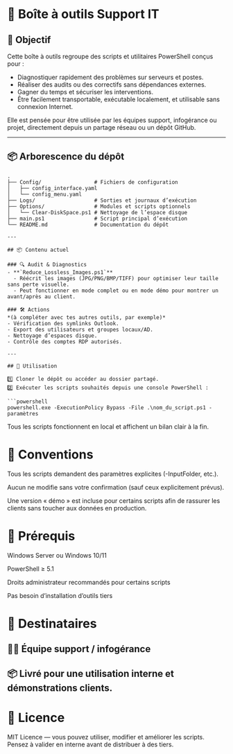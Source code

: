 # 🧰 Boîte à outils Support IT

## 🎯 Objectif

Cette boîte à outils regroupe des scripts et utilitaires PowerShell conçus pour :
- Diagnostiquer rapidement des problèmes sur serveurs et postes.
- Réaliser des audits ou des correctifs sans dépendances externes.
- Gagner du temps et sécuriser les interventions.
- Être facilement transportable, exécutable localement, et utilisable sans connexion Internet.

Elle est pensée pour être utilisée par les équipes support, infogérance ou projet, directement depuis un partage réseau ou un dépôt GitHub.

---
## 📦 Arborescence du dépôt

```text
.
├── Config/                 # Fichiers de configuration
│   ├── config_interface.yaml
│   └── config_menu.yaml
├── Logs/                   # Sorties et journaux d’exécution
├── Options/                # Modules et scripts optionnels
│   └── Clear-DiskSpace.ps1 # Nettoyage de l’espace disque
├── main.ps1                # Script principal d’exécution
└── README.md               # Documentation du dépôt

---

## 📦 Contenu actuel

### 🔍 Audit & Diagnostics
- **`Reduce_Lossless_Images.ps1`**
  - Réécrit les images (JPG/PNG/BMP/TIFF) pour optimiser leur taille sans perte visuelle.
  - Peut fonctionner en mode complet ou en mode démo pour montrer un avant/après au client.

### 🛠️ Actions
*(à compléter avec tes autres outils, par exemple)*
- Vérification des symlinks Outlook.
- Export des utilisateurs et groupes locaux/AD.
- Nettoyage d’espaces disque.
- Contrôle des comptes RDP autorisés.

---

## 🚀 Utilisation

1️⃣ Cloner le dépôt ou accéder au dossier partagé.  
2️⃣ Exécuter les scripts souhaités depuis une console PowerShell :

```powershell
powershell.exe -ExecutionPolicy Bypass -File .\nom_du_script.ps1 -paramètres
```

Tous les scripts fonctionnent en local et affichent un bilan clair à la fin.

# 📝 Conventions
Tous les scripts demandent des paramètres explicites (-InputFolder, etc.).

Aucun ne modifie sans votre confirmation (sauf ceux explicitement prévus).

Une version « démo » est incluse pour certains scripts afin de rassurer les clients sans toucher aux données en production.

# 🔧 Prérequis
Windows Server ou Windows 10/11

PowerShell ≥ 5.1

Droits administrateur recommandés pour certains scripts

Pas besoin d’installation d’outils tiers

# 👥 Destinataires
## 👨‍💻 Équipe support / infogérance
## 📦 Livré pour une utilisation interne et démonstrations clients.

# 📄 Licence
MIT Licence — vous pouvez utiliser, modifier et améliorer les scripts.
Pensez à valider en interne avant de distribuer à des tiers.


